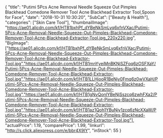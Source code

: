 {
	"title": "Putimi 5Pcs Acne Removal Needle Squeeze Out Pimples Blackhead Comedone Remover Tool Acne Blackhead Extractor Tool,Spoon for Face",
	"date": "2018-10-31 10:30:20",
	"SubCat": ["Beauty & Health"],
	"categories": ["Skin Care Tool"],
	"thumbnailImage": "https://ae01.alicdn.com/kf/HTB1bxhPf_dYBeNkSmLyq6xfnVXac/Putimi-5Pcs-Acne-Removal-Needle-Squeeze-Out-Pimples-Blackhead-Comedone-Remover-Tool-Acne-Blackhead-Extractor-Tool.jpg_220x220.jpg",
	"BigImage": ["https://ae01.alicdn.com/kf/HTB1bxhPf_dYBeNkSmLyq6xfnVXac/Putimi-5Pcs-Acne-Removal-Needle-Squeeze-Out-Pimples-Blackhead-Comedone-Remover-Tool-Acne-Blackhead-Extractor-Tool.jpg","https://ae01.alicdn.com/kf/HTB1mnYyeiMnBKNjSZFoq6zOSFXaY/Putimi-5Pcs-Acne-Removal-Needle-Squeeze-Out-Pimples-Blackhead-Comedone-Remover-Tool-Acne-Blackhead-Extractor-Tool.jpg","https://ae01.alicdn.com/kf/HTB1LLHjooR1BeNjy0Fmq6z0wVXaH/Putimi-5Pcs-Acne-Removal-Needle-Squeeze-Out-Pimples-Blackhead-Comedone-Remover-Tool-Acne-Blackhead-Extractor-Tool.jpg","https://ae01.alicdn.com/kf/HTB1gNvQonlYBeNjSszcq6zwhFXa2/Putimi-5Pcs-Acne-Removal-Needle-Squeeze-Out-Pimples-Blackhead-Comedone-Remover-Tool-Acne-Blackhead-Extractor-Tool.jpg","https://ae01.alicdn.com/kf/HTB1az1Qoh1YBuNjy1zcq6zNcXXaW/Putimi-5Pcs-Acne-Removal-Needle-Squeeze-Out-Pimples-Blackhead-Comedone-Remover-Tool-Acne-Blackhead-Extractor-Tool.jpg"],
	"actualPrice": 1.19,
	"comparePrice": 1.99,
	"linkurl": "http://s.click.aliexpress.com/e/bbr4X9IY",
	"inStock": 55
}
